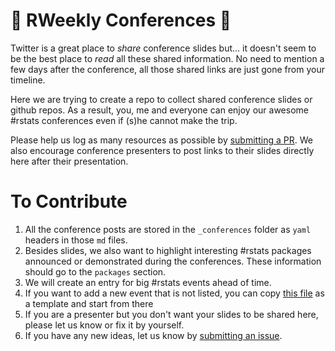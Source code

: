 # 🎉 RWeekly Conferences 🎉
Twitter is a great place to _share_ conference slides but... it doesn't seem to be the best place to _read_ all these shared information. No need to mention a few days after the conference, all those shared links are just gone from your timeline. 

Here we are trying to create a repo to collect shared conference slides or github repos. As a result, you, me and everyone can enjoy our awesome #rstats conferences even if (s)he cannot make the trip. 

Please help us log as many resources as possible by [submitting a PR](https://github.com/rweekly/conferences/compare). We also encourage conference presenters to post links to their slides directly here after their presentation. 

# To Contribute
1. All the conference posts are stored in the `_conferences` folder as `yaml` headers in those `md` files. 
2. Besides slides, we also want to highlight interesting #rstats packages announced or demonstrated during the conferences. These information should go to the `packages` section. 
3. We will create an entry for big #rstats events ahead of time. 
4. If you want to add a new event that is not listed, you can copy [this file](https://github.com/rweekly/conferences/blob/master/_conferences/template.md) as a template and start from there
5. If you are a presenter but you don't want your slides to be shared here, please let us know or fix it by yourself. 
6. If you have any new ideas, let us know by [submitting an issue](https://github.com/rweekly/conferences/issues/new). 